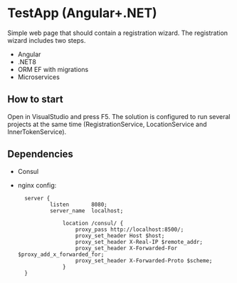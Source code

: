 # TestApp (Angular+.NET)
Simple web page that should contain a registration wizard. The registration wizard includes two steps.
* Angular
* .NET8
* ORM EF with migrations
* Microservices

## How to start
Open in VisualStudio and press F5. The solution is configured to run several projects at the same time (RegistrationService, LocationService and InnerTokenService).

## Dependencies
* Consul
* nginx config:
  
        server {
                listen       8080;
                server_name  localhost;
    
            		location /consul/ {
            			proxy_pass http://localhost:8500/;
            			proxy_set_header Host $host;
            			proxy_set_header X-Real-IP $remote_addr;
            			proxy_set_header X-Forwarded-For $proxy_add_x_forwarded_for;
            			proxy_set_header X-Forwarded-Proto $scheme;
            		}
        }
  



